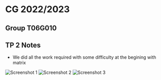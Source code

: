 # CG 2022/2023

## Group T06G010

## TP 2 Notes

- We did all the work required with some difficulty at the begining with matrix


![Screenshot 1](screenshots/cg-t06g10-tp2-1.png)
![Screenshot 2](screenshots/cg-t06g10-tp2-2.png)
![Screenshot 3](screenshots/cg-t06g10-tp2-3.png)
